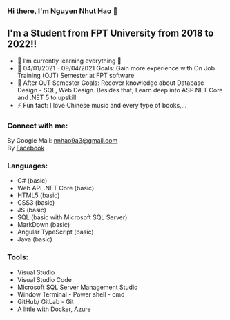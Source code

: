 ### Hi there, I'm Nguyen Nhut Hao 👋

## I'm a Student from FPT University from 2018 to 2022!!

- 🔭 I’m currently learning everything 🤣
- 🚀 04/01/2021 - 09/04/2021 Goals: Gain more experience with On Job Training (OJT) Semester at FPT software
- 📅 After OJT Semester Goals: Recover knowledge about Database Design - SQL, Web Design. Besides that, Learn deep into ASP.NET Core and .NET 5 to upskill
- ⚡ Fun fact: I love Chinese music and every type of books,...

### Connect with me:

By Google Mail: nnhao9a3@gmail.com <br />
By [Facebook](https://www.facebook.com/nnhao14102000) <br />

### Languages:

- C# (basic)
- Web API .NET Core (basic)
- HTML5 (basic)
- CSS3 (basic)
- JS (basic)
- SQL (basic with Microsoft SQL Server)
- MarkDown (basic)
- Angular TypeScript (basic)
- Java (basic)

### Tools:

- Visual Studio
- Visual Studio Code
- Microsoft SQL Server Management Studio
- Window Terminal - Power shell - cmd
- GitHub/ GitLab - Git
- A little with Docker, Azure
